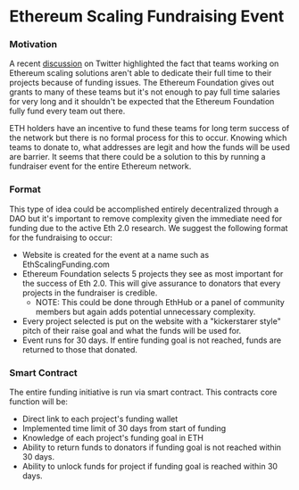 # Ethereum Scaling Fundraising Event

### Motivation

A recent [discussion](https://twitter.com/preston_vanloon/status/1075174335554469888) on Twitter highlighted the fact that teams working on Ethereum scaling solutions aren't able to dedicate their full time to their projects because of funding issues. The Ethereum Foundation gives out grants to many of these teams but it's not enough to pay full time salaries for very long and it shouldn't be expected that the Ethereum Foundation fully fund every team out there.  
  
ETH holders have an incentive to fund these teams for long term success of the network but there is no formal process for this to occur. Knowing which teams to donate to, what addresses are legit and how the funds will be used are barrier.  It seems that there could be a solution to this by running a fundraiser event for the entire Ethereum network. 

### Format

This type of idea could be accomplished entirely decentralized through a DAO but it's important to remove complexity given the immediate need for funding due to the active Eth 2.0 research. We suggest the following format for the fundraising to occur:

* Website is created for the event at a name such as EthScalingFunding.com
* Ethereum Foundation selects 5 projects they see as most important for the success of Eth 2.0. This will give assurance to donators that every projects in the fundraiser is credible.
  * NOTE: This could be done through EthHub or a panel of community members but again adds potential unnecessary complexity.
* Every project selected is put on the website with a "kickerstarer style" pitch of their raise goal and what the funds will be used for.
* Event runs for 30 days. If entire funding goal is not reached, funds are returned to those that donated.

### Smart Contract

The entire funding initiative is run via smart contract. This contracts core function will be:

* Direct link to each project's funding wallet
* Implemented time limit of 30 days from start of funding
* Knowledge of each project's funding goal in ETH
* Ability to return funds to donators if funding goal is not reached within 30 days.
* Ability to unlock funds for project if funding goal is reached within 30 days.

